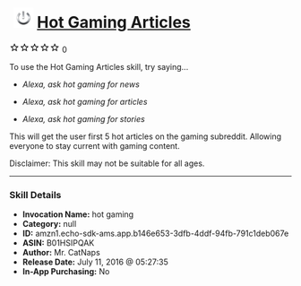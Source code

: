 # &nbsp;<img src="skill_icon" alt="Hot Gaming Articles icon" width="36"> [Hot Gaming Articles](http://alexa.amazon.com/#skills/amzn1.echo-sdk-ams.app.b146e653-3dfb-4ddf-94fb-791c1deb067e)
![0 stars](../../images/ic_star_border_black_18dp_1x.png)![0 stars](../../images/ic_star_border_black_18dp_1x.png)![0 stars](../../images/ic_star_border_black_18dp_1x.png)![0 stars](../../images/ic_star_border_black_18dp_1x.png)![0 stars](../../images/ic_star_border_black_18dp_1x.png) 0

To use the Hot Gaming Articles skill, try saying...

* *Alexa, ask hot gaming for news*

* *Alexa, ask hot gaming for articles*

* *Alexa, ask hot gaming for stories*

This will get the user first 5 hot articles on the gaming subreddit. Allowing everyone to stay current with gaming content.

Disclaimer: This skill may not be suitable for all ages.

***

### Skill Details

* **Invocation Name:** hot gaming
* **Category:** null
* **ID:** amzn1.echo-sdk-ams.app.b146e653-3dfb-4ddf-94fb-791c1deb067e
* **ASIN:** B01HSIPQAK
* **Author:** Mr. CatNaps
* **Release Date:** July 11, 2016 @ 05:27:35
* **In-App Purchasing:** No
